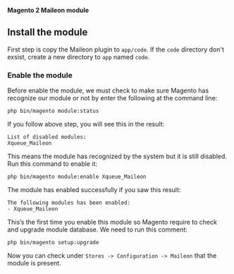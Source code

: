 **Magento 2 Maileon module**


## Install the module

First step is copy the Maileon plugin to `app/code`. If the `code` directory don't exsist, create a new directory to `app` named `code`.

### Enable the module

Before enable the module, we must check to make sure Magento has recognize our module or not by enter the following at the command line:

~~~
php bin/magento module:status
~~~

If you follow above step, you will see this in the result:

~~~
List of disabled modules:
Xqueue_Maileon
~~~

This means the module has recognized by the system but it is still disabled. Run this command to enable it:

~~~
php bin/magento module:enable Xqueue_Maileon
~~~

The module has enabled successfully if you saw this result:

~~~
The following modules has been enabled:
- Xqueue_Maileon
~~~

This’s the first time you enable this module so Magento require to check and upgrade module database. We need to run this comment:

~~~
php bin/magento setup:upgrade
~~~

Now you can check under `Stores -> Configuration -> Maileon` that the module is present.
